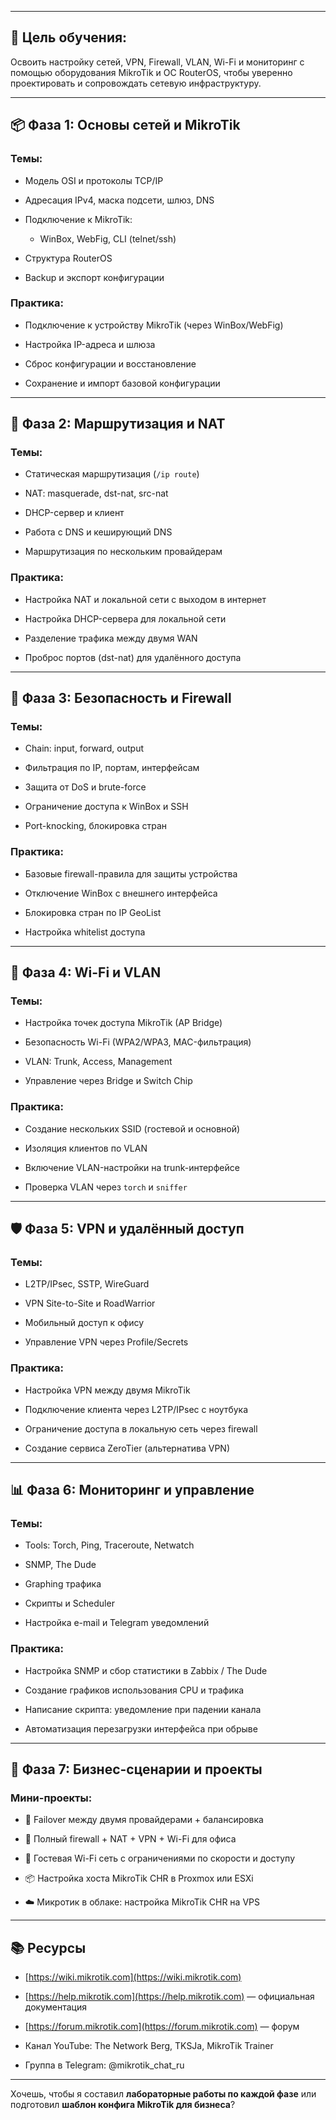 
---

## 🎯 Цель обучения:

Освоить настройку сетей, VPN, Firewall, VLAN, Wi-Fi и мониторинг с помощью оборудования MikroTik и ОС RouterOS, чтобы уверенно проектировать и сопровождать сетевую инфраструктуру.

---

## 📦 **Фаза 1: Основы сетей и MikroTik**

### Темы:

- Модель OSI и протоколы TCP/IP
    
- Адресация IPv4, маска подсети, шлюз, DNS
    
- Подключение к MikroTik:
    
    - WinBox, WebFig, CLI (telnet/ssh)
        
- Структура RouterOS
    
- Backup и экспорт конфигурации
    

### Практика:

- Подключение к устройству MikroTik (через WinBox/WebFig)
    
- Настройка IP-адреса и шлюза
    
- Сброс конфигурации и восстановление
    
- Сохранение и импорт базовой конфигурации
    

---

## 🔀 **Фаза 2: Маршрутизация и NAT**

### Темы:

- Статическая маршрутизация (`/ip route`)
    
- NAT: masquerade, dst-nat, src-nat
    
- DHCP-сервер и клиент
    
- Работа с DNS и кеширующий DNS
    
- Маршрутизация по нескольким провайдерам
    

### Практика:

- Настройка NAT и локальной сети с выходом в интернет
    
- Настройка DHCP-сервера для локальной сети
    
- Разделение трафика между двумя WAN
    
- Проброс портов (dst-nat) для удалённого доступа
    

---

## 🔐 **Фаза 3: Безопасность и Firewall**

### Темы:

- Chain: input, forward, output
    
- Фильтрация по IP, портам, интерфейсам
    
- Защита от DoS и brute-force
    
- Ограничение доступа к WinBox и SSH
    
- Port-knocking, блокировка стран
    

### Практика:

- Базовые firewall-правила для защиты устройства
    
- Отключение WinBox с внешнего интерфейса
    
- Блокировка стран по IP GeoList
    
- Настройка whitelist доступа
    

---

## 📡 **Фаза 4: Wi-Fi и VLAN**

### Темы:

- Настройка точек доступа MikroTik (AP Bridge)
    
- Безопасность Wi-Fi (WPA2/WPA3, MAC-фильтрация)
    
- VLAN: Trunk, Access, Management
    
- Управление через Bridge и Switch Chip
    

### Практика:

- Создание нескольких SSID (гостевой и основной)
    
- Изоляция клиентов по VLAN
    
- Включение VLAN-настройки на trunk-интерфейсе
    
- Проверка VLAN через `torch` и `sniffer`
    

---

## 🛡 **Фаза 5: VPN и удалённый доступ**

### Темы:

- L2TP/IPsec, SSTP, WireGuard
    
- VPN Site-to-Site и RoadWarrior
    
- Мобильный доступ к офису
    
- Управление VPN через Profile/Secrets
    

### Практика:

- Настройка VPN между двумя MikroTik
    
- Подключение клиента через L2TP/IPsec с ноутбука
    
- Ограничение доступа в локальную сеть через firewall
    
- Создание сервиса ZeroTier (альтернатива VPN)
    

---

## 📊 **Фаза 6: Мониторинг и управление**

### Темы:

- Tools: Torch, Ping, Traceroute, Netwatch
    
- SNMP, The Dude
    
- Graphing трафика
    
- Скрипты и Scheduler
    
- Настройка e-mail и Telegram уведомлений
    

### Практика:

- Настройка SNMP и сбор статистики в Zabbix / The Dude
    
- Создание графиков использования CPU и трафика
    
- Написание скрипта: уведомление при падении канала
    
- Автоматизация перезагрузки интерфейса при обрыве
    

---

## 🧩 **Фаза 7: Бизнес-сценарии и проекты**

### Мини-проекты:

- 🔁 Failover между двумя провайдерами + балансировка
    
- 🧱 Полный firewall + NAT + VPN + Wi-Fi для офиса
    
- 🧪 Гостевая Wi-Fi сеть с ограничениями по скорости и доступу
    
- 📦 Настройка хоста MikroTik CHR в Proxmox или ESXi
    
- ☁️ Микротик в облаке: настройка MikroTik CHR на VPS
    

---

## 📚 Ресурсы

- [https://wiki.mikrotik.com](https://wiki.mikrotik.com)
    
- [https://help.mikrotik.com](https://help.mikrotik.com) — официальная документация
    
- [https://forum.mikrotik.com](https://forum.mikrotik.com) — форум
    
- Канал YouTube: The Network Berg, TKSJa, MikroTik Trainer
    
- Группа в Telegram: @mikrotik_chat_ru
    

---

Хочешь, чтобы я составил **лабораторные работы по каждой фазе** или подготовил **шаблон конфига MikroTik для бизнеса**?